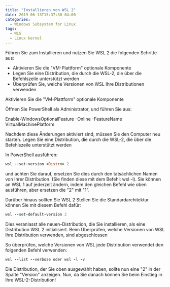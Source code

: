 ```yaml
---
title: "Installieren von WSL 2"
date: 2019-06-13T15:37:30-04:00
categories:
  - Windows Subsystem for Linux
tags:
  - WLS
  - Linux kernel
---
```

Führen Sie zum Installieren und nutzen Sie WSL 2 die folgenden Schritte aus:

   * Aktivieren Sie die "VM-Plattform" optionale Komponente
   * Legen Sie eine Distribution, die durch die WSL-2, die über die Befehlszeile unterstützt werden
   * Überprüfen Sie, welche Versionen von WSL Ihre Distributionen verwenden

Aktivieren Sie die "VM-Plattform" optionale Komponente

Öffnen Sie PowerShell als Administrator, und führen Sie aus:

Enable-WindowsOptionalFeature -Online -FeatureName VirtualMachinePlatform

Nachdem diese Änderungen aktiviert sind, müssen Sie den Computer neu starten.
Legen Sie eine Distribution, die durch die WSL-2, die über die Befehlszeile unterstützt werden

In PowerShell ausführen:
```ruby
wsl --set-version <Distro> 2
```
und achten Sie darauf, ersetzen Sie dies <Distro> durch den tatsächlichen Namen von Ihrer Distribution. (Sie finden diese mit dem Befehl: wsl -l). Sie können an WSL 1 auf jederzeit ändern, indem den gleichen Befehl wie oben ausführen, aber ersetzen die "2" mit "1".

Darüber hinaus sollten Sie WSL 2 Stellen Sie die Standardarchitektur können Sie mit diesem Befehl dafür:
```ruby
wsl --set-default-version 2
```
Dies veranlasst alle neuen-Distribution, die Sie installieren, als eine Distribution WSL 2 initialisiert.
Beim Überprüfen, welche Versionen von WSL Ihre Distribution verwenden, sind abgeschlossen

So überprüfen, welche Versionen von WSL jede Distribution verwendet den folgenden Befehl verwenden:

```ruby
wsl --list --verbose oder wsl -l -v
```
Die Distribution, der Sie oben ausgewählt haben, sollte nun eine "2" in der Spalte "Version" anzeigen. Nun, da Sie danach können Sie beim Einstieg in Ihre WSL-2-Distribution!
